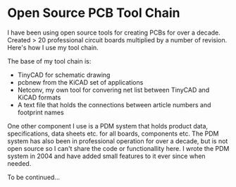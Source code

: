 # Open Source PCB Tool Chain

I have been using open source tools for creating PCBs for over a decade. Created > 20 professional circuit boards multiplied by a number of revision. Here's how I use my tool chain.

The base of my tool chain is:
* TinyCAD for schematic drawing
* pcbnew from the KiCAD set of applications
* Netconv, my own tool for convering net list between TinyCAD and KiCAD formats
* A text file that holds the connections between article numbers and footprint names

One other component I use is a PDM system that holds product data, specifications, data sheets etc. for all boards, components etc. The PDM system has also been in professional operation for over a decade, but is not open source so I can't share the code or functionallity here. I wrote the PDM system in 2004 and have added small features to it ever since when needed.

To be continued...
